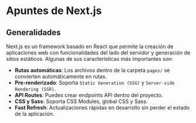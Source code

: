 # Apuntes de Next.js

## Generalidades
Next.js es un framework basado en React que permite la creación de aplicaciones web con funcionalidades del lado del servidor y generación de sitios estáticos. Algunas de sus características más importantes son:
- **Rutas automáticas**: Los archivos dentro de la carpeta `pages/` se convierten automáticamente en rutas.
- **Pre-renderizado**: Soporta `Static Generation (SSG)` y `Server-side Rendering (SSR)`.
- **API Routes**: Puedes crear endpoints API dentro del proyecto.
- **CSS y Sass**: Soporta CSS Modules, global CSS y Sass.
- **Fast Refresh**: Actualizaciones rápidas en desarrollo sin perder el estado de la aplicación.
